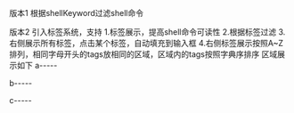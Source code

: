 版本1
根据shellKeyword过滤shell命令

版本2
引入标签系统，支持
1.标签展示，提高shell命令可读性
2.根据标签过滤
3.右侧展示所有标签，点击某个标签，自动填充到输入框
4.右侧标签展示按照A~Z排列，相同字母开头的tags放相同的区域，区域内的tags按照字典序排序
区域展示如下
a-----

b-----

c-----